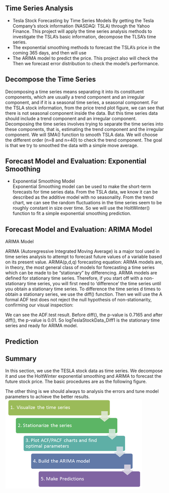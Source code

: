##  Time Series Analysis

- Tesla Stock Forecasting by Time Series Models
By getting the Tesla Company’s stock information (NASDAQ: TSLA) through the Yahoo Finance. This project will apply the time series analysis methods to investigate the TSLA’s basic information, decompose the TLSA’s time series. 
- The exponential smoothing methods to forecast the TSLA’s price in the coming 365 days, and then will use 
- The ARIMA model to predict the price. 
This project also will check the Then we forecast error distribution to check the model’s performance.

## Decompose the Time Series

Decomposing a time series means separating it into its constituent components, which are usually a trend component and an irregular component, and if it is a seasonal time series, a seasonal component. For the TSLA stock information, from the price trend plot figure, we can see that there is not seasonal component inside the data. But this time series data should include a trend component and an irregular component. Decomposing the time series involves trying to separate the time series into these components, that is, estimating the trend component and the irregular component. We will SMA() function to smooth TSLA data. We will choose the different order (n=8 and n=40) to check the trend component. The goal is that we try to smoothed the data with a simple move average.
 
## Forecast Model and Evaluation: Exponential Smoothing

- Exponential Smoothing Model    
Exponential Smoothing model can be used to make the short-term forecasts for time series data. From the TSLA data, we know it can be described as the additive model with no seasonality. From the trend chart, we can see the random fluctuations in the time series seem to be roughly constant in size over time. So we will use the HoltWinter() function to fit a simple exponential smoothing prediction.

## Forecast Model and Evaluation: ARIMA Model

ARIMA Model

ARIMA (Autoregressive Integrated Moving Average) is a major tool used in time series analysis to attempt to forecast future values of a variable based on its present value. ARIMA(p,d,q) forecasting equation: ARIMA models are, in theory, the most general class of models for forecasting a time series which can be made to be “stationary” by differencing. ARIMA models are defined for stationary time series. Therefore, if you start off with a non-stationary time series, you will first need to ‘difference’ the time series until you obtain a stationary time series.  To difference the time series d times to obtain a stationary series, we use the diff() function. Then we will use the A formal ADF test does not reject the null hypothesis of non-stationarity, confirming our visual inspection: 

We can see the ADF.test result. Before diff(), the p-value is 0.7165 and after diff(), the p-value is 0.01. So logTeslaStockData_Diff1 is the stationary time series and ready for ARIMA model.

## Prediction

## Summary

In this section, we use the TESLA stock data as time series. We decompose it and use the HoltWinter exponential smoothing and ARIMA to forecast the future stock price. The basic procedures are as the following figure.
 
The other thing is we should always to analysis the errors and tune model parameters to achieve the better results.
![summary](summary.png)



